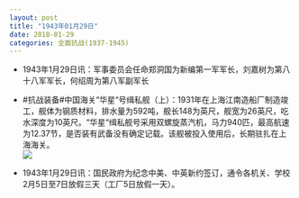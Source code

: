 ```yaml
---
layout: post
title: "1943年01月29日"
date: 2018-01-29
categories: 全面抗战(1937-1945)
---
```


<meta name="referrer" content="no-referrer" />

- 1943年1月29日讯：军事委员会任命郑洞国为新编第一军军长，刘嘉树为第八十八军军长，何绍周为第八军副军长 

- #抗战装备#中国海关“华星“号缉私舰（上）：1931年在上海江南造船厂制造竣工，舰体为钢质材料，排水量为592吨，舰长148为英尺，舰宽为26英尺，吃水深度为10英尺。“华星“缉私舰号采用双螺旋蒸汽机，马力940匹，最高航速为12.37节，是否装有武备没有确定记载。该舰被投入使用后，长期驻扎在上海海关。 <br/><img src="https://wx2.sinaimg.cn/large/aca367d8ly1fnx8xt4iyej20m80flq4x.jpg" />

- 1943年1月29日讯：国民政府为纪念中美、中英新约签订，通令各机关、学校2月5日至7日放假三天（工厂5日放假一天）。 


